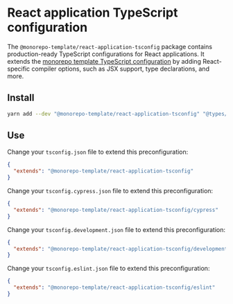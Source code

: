 # React application TypeScript configuration

The `@monorepo-template/react-application-tsconfig` package contains
production-ready TypeScript configurations for React applications. It extends
the
[monorepo template TypeScript configuration](https://www.npmjs.com/package/@monorepo-template/tsconfig)
by adding React-specific compiler options, such as JSX support, type
declarations, and more.

## Install

```sh
yarn add --dev "@monorepo-template/react-application-tsconfig" "@types/jest"
```

## Use

Change your `tsconfig.json` file to extend this preconfiguration:

```json
{
  "extends": "@monorepo-template/react-application-tsconfig"
}
```

Change your `tsconfig.cypress.json` file to extend this preconfiguration:

```json
{
  "extends": "@monorepo-template/react-application-tsconfig/cypress"
}
```

Change your `tsconfig.development.json` file to extend this preconfiguration:

```json
{
  "extends": "@monorepo-template/react-application-tsconfig/development"
}
```

Change your `tsconfig.eslint.json` file to extend this preconfiguration:

```json
{
  "extends": "@monorepo-template/react-application-tsconfig/eslint"
}
```
